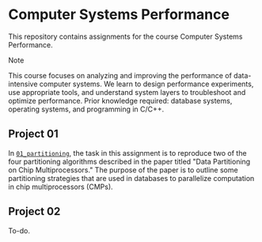 # Computer Systems Performance

This repository contains assignments for the course Computer Systems Performance.

> [!NOTE]  
> This course focuses on analyzing and improving the performance of data-intensive computer systems. We learn to design performance experiments, use appropriate tools, and understand system layers to troubleshoot and optimize performance. Prior knowledge required: database systems, operating systems, and programming in C/C++.

## Project 01

In [`01_partitioning`](./01_partitioning), the task in this assignment is to reproduce two of the four partitioning algorithms described in the paper titled "Data Partitioning on Chip Multiprocessors." The purpose of the paper is to outline some partitioning strategies that are used in databases to parallelize computation in chip multiprocessors (CMPs).

## Project 02

To-do.
